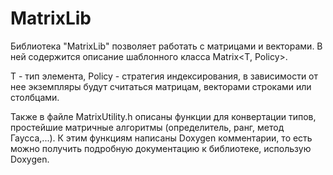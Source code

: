 # MatrixLib

Библиотека "MatrixLib" позволяет работать с матрицами и векторами.
В ней содержится описание шаблонного класса Matrix<T, Policy>. 

T - тип элемента,
Policy - стратегия индексирования, в зависимости от нее экземпляры будут считаться матрицам, векторами строками или столбцами.

Также в файле MatrixUtility.h описаны функции для конвертации типов, простейшие матричные алгоритмы (определитель, ранг, метод Гаусса,...). К этим функциям написаны Doxygen комментарии, то есть можно получить подробную документацию к библиотеке, использую Doxygen.
